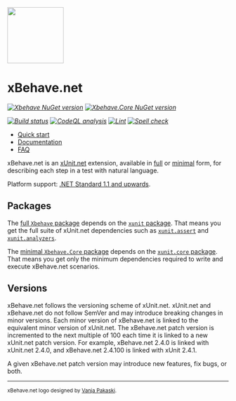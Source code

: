 <img src="assets/xbehave_256x256.png" width="128" />

# xBehave.net

_[![Xbehave NuGet version](https://img.shields.io/nuget/v/Xbehave.svg?style=flat&label=nuget%3A%20Xbehave)](https://www.nuget.org/packages/Xbehave)_
_[![Xbehave.Core NuGet version](https://img.shields.io/nuget/v/Xbehave.Core.svg?style=flat&label=nuget%3A%20Xbehave.Core)](https://www.nuget.org/packages/Xbehave.Core)_

_[![Build status](https://github.com/adamralph/xbehave.net/workflows/.github/workflows/ci.yml/badge.svg)](https://github.com/adamralph/xbehave.net/actions)_
_[![CodeQL analysis](https://github.com/adamralph/xbehave.net/workflows/.github/workflows/codeql-analysis.yml/badge.svg)](https://github.com/adamralph/xbehave.net/actions?query=workflow%3A.github%2Fworkflows%2Fcodeql-analysis.yml)_
_[![Lint](https://github.com/adamralph/xbehave.net/workflows/.github/workflows/lint.yml/badge.svg)](https://github.com/adamralph/xbehave.net/actions?query=workflow%3A.github%2Fworkflows%2Flint.yml)_
_[![Spell check](https://github.com/adamralph/xbehave.net/workflows/.github/workflows/spell-check.yml/badge.svg)](https://github.com/adamralph/xbehave.net/actions?query=workflow%3A.github%2Fworkflows%2Fspell-check.yml)_

* [Quick start](https://github.com/adamralph/xbehave.net/wiki/Quick-start)
* [Documentation](https://github.com/adamralph/xbehave.net/wiki)
* [FAQ](https://github.com/adamralph/xbehave.net/wiki/FAQ)

xBehave.net is an [xUnit.net](https://github.com/xunit/xunit) extension, available in [full](https://www.nuget.org/packages/Xbehave) or [minimal](https://www.nuget.org/packages/Xbehave.Core) form, for describing each step in a test with natural language.

Platform support: [.NET Standard 1.1 and upwards](https://docs.microsoft.com/en-us/dotnet/standard/net-standard).

## Packages

The [full `Xbehave` package](https://www.nuget.org/packages/Xbehave) depends on the [`xunit` package](https://www.nuget.org/packages/xunit/). That means you get the full suite of xUnit.net dependencies such as [`xunit.assert`](https://www.nuget.org/packages/xunit.assert/) and [`xunit.analyzers`](https://www.nuget.org/packages/xunit.analyzers/).

The [minimal `Xbehave.Core` package](https://www.nuget.org/packages/Xbehave.Core) depends on the [`xunit.core` package](https://www.nuget.org/packages/xunit/). That means you get only the minimum dependencies required to write and execute xBehave.net scenarios.

## Versions

xBehave.net follows the versioning scheme of xUnit.net. xUnit.net and xBehave.net do not follow SemVer and may introduce breaking changes in minor versions. Each minor version of xBehave.net is linked to the equivalent minor version of xUnit.net. The xBehave.net patch version is incremented to the next multiple of 100 each time it is linked to a new xUnit.net patch version. For example, xBehave.net 2.4.0 is linked with xUnit.net 2.4.0, and xBehave.net 2.4.100 is linked with xUnit 2.4.1.

A given xBehave.net patch version may introduce new features, fix bugs, or both.

---

<sub>xBehave.net logo designed by [Vanja Pakaski](https://github.com/vanpak).</sub>
